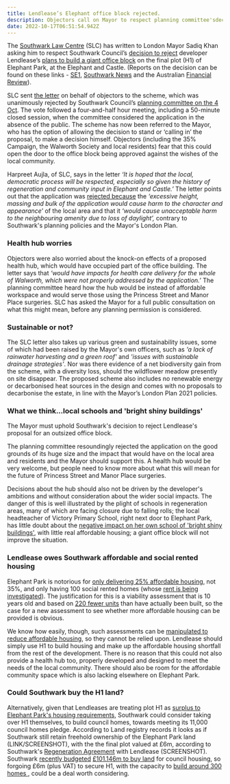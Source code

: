 ```yaml
---
title: Lendlease’s Elephant office block rejected.
description: Objectors call on Mayor to respect planning committee'sdecision.
date: 2022-10-17T06:51:54.942Z
---
```

The [Southwark Law Centre](https://www.southwarklawcentre.org.uk/) (SLC) has written to London Mayor Sadiq Khan asking him to respect Southwark Council’s [decision to reject](https://moderngov.southwark.gov.uk/mgAi.aspx?ID=65131) developer Lendlease’s [plans to build a giant office block](https://www.35percent.org/posts/2021-09-12-lendleases-final-plot-for-elephant-park-offices-not-homes/) on the final plot (H1) of Elephant Park, at the Elephant and Castle.  (Reports on the decision can be found on these links -  [SE1](https://se1direct.us1.list-manage.com/track/click?u=c9e47e62fc585738905a6b0c1&id=790b169c64&e=b62d87bbbf), [Southwark News](https://southwarknews.co.uk/news/housing/towering-office-block-application-for-elephant-park-refused-by-southwark-council/) and the Australian [Financial Review](https://www.afr.com/property/commercial/council-rejects-last-piece-of-4-4b-lendlease-london-landmark-20221009-p5bo9g)).

SLC sent [the letter](https://docdro.id/hDVgX7D) on behalf of objectors to the scheme, which was unanimously rejected by Southwark Council’s [planning committee on the 4 Oct](https://www.youtube.com/watch?v=cuaEbg9sUyY).  The vote followed a four-and-half hour meeting, including a 50-minute closed session, when the committee considered the application in the absence of the public.  The scheme has now been referred to the Mayor, who has the option of allowing the decision to stand or ‘calling in’ the proposal, to make a decision himself.  Objectors (including the 35% Campaign, the Walworth Society and local residents) fear that this could open the door to the office block being approved against the wishes of the local community.

Harpreet Aujla, of SLC, says in the letter *‘It is hoped that the local, democratic process will be respected, especially so given the history of regeneration and community input in Elephant and Castle.’*   The letter points out that the application was [rejected because](https://moderngov.southwark.gov.uk/documents/g7303/Printed%20minutes%20Tuesday%2004-Oct-2022%2018.30%20Planning%20Committee.pdf?T=1) the *‘excessive height, massing and bulk of the application would cause harm to the character and appearance*’ of the local area and that it *‘would cause unacceptable harm to the neighbouring amenity due to loss of daylight’,* contrary to Southwark's planning policies and the Mayor's London Plan.

### Health hub worries

Objectors were also worried about the knock-on effects of a proposed health hub, which would have occupied part of the office building.  The letter says that *‘would have impacts for health care delivery for the whole of Walworth, which were not properly addressed by the application.’*  The planning committee heard how the hub would be instead of affordable workspace and would serve those using the Princess Street and Manor Place surgeries.  SLC has asked the Mayor for a full public consultation on what this might mean, before any planning permission is considered.

### Sustainable or not?

The SLC letter also takes up various green and sustainability issues, some of which had been raised by the Mayor's own officers, such as *'a lack of rainwater harvesting and a green roof'* and *'issues with sustainable drainage strategies'*.  Nor was there evidence of a net biodiversity gain from the scheme, with a diversity loss, should the wildflower meadow presently on site disappear.  The proposed scheme also includes no renewable energy or decarbonised heat sources in the design and comes with no proposals to decarbonise the estate, in line with the Mayor’s London Plan 2021 policies.

### What we think...local schools and 'bright shiny buildings'

The Mayor must uphold Southwark's decision to reject Lendlease's proposal for an outsized office block. 

The planning committee resoundingly rejected the application on the good grounds of its huge size and the impact that would have on the local area and residents and the Mayor should support this.  A health hub would be very welcome, but people need to know more about what this will mean for the future of Princess Street and Manor Place surgeries. 

Decisions about the hub should also not be driven by the developer's ambitions and without consideration about the wider social impacts.  The danger of this is well illustrated by the plight of schools in regeneration areas, many of which are facing closure due to falling rolls; the local headteacher of Victory Primary School, right next door to Elephant Park, has little doubt about the [negative impact on her own school of 'bright shiny buildings'](https://southwarknews.co.uk/news/education/exclusive-headteacher-slams-regeneration-policy-as-southwark-schools-crisis-mounts/), with little real affordable housing; a giant office block will not improve the situation.

### Lendlease owes Southwark affordable and social rented housing

Elephant Park is notorious for [only delivering 25% affordable housing](https://crappistmartin.github.io/affordable-housing/), not 35%, and only having 100 social rented homes (whose [rent is being investigated](https://southwarknews.co.uk/news/housing/fears-raised-that-100-elephant-park-social-rent-properties-are-charging-tenants-incorrectly/)).  The justification for this is a viability assessment that is 10 years old and based on [220 fewer units](https://www.35percent.org/posts/2020-02-21-heygate-final-chapter-and-chance-for-southwark-to-redeem-itself/) than have actually been built, so the case for a new assessment to see whether more affordable housing can be provided is obvious.

We know how easily, though, such assessments can be [manipulated to reduce affordable housing](https://england.shelter.org.uk/professional_resources/policy_and_research/policy_library/report_slipping_through_the_loophole_how_viability_assessments_are_reducing_affordable_housing_supply_in_england), so they cannot be relied upon.  Lendlease should simply use H1 to build housing and make up the affordable housing shortfall from the rest of the development.  There is no reason that this could not also provide a health hub too, properly developed and designed to meet the needs of the local community.  There should also be room for the affordable community space which is also lacking elsewhere on Elephant Park.

### Could Southwark buy the H1 land?

Alternatively, given that Lendleases are treating plot H1 as [surplus to Elephant Park's housing requirements](https://www.35percent.org/posts/heygate-redevelopment-lendleases-final-squeeze/), Southwark could consider taking over H1 themselves, to build council homes, towards meeting its 11,000 council homes pledge.  According to Land registry records it looks as if Southwark still retain freehold ownership of the Elephant Park land (LINK/SCREENSHOT), with the the final plot valued at £6m, according to Southwark's [Regeneration Agreement](https://southwarknotes.files.wordpress.com/2013/02/ra.pdf) with Lendlease (SCREENSHOT).  Southwark [recently budgeted](https://moderngov.southwark.gov.uk/documents/s108740/Report%20Capital%20monitoring.pdf) [£101.146m to buy land](https://moderngov.southwark.gov.uk/documents/s108628/Appendix%20B%20Housing%20investment%20month%204.pdf) for council housing, so forgoing £6m (plus VAT) to secure H1,  with the capacity to [build around 300 homes ](https://www.35percent.org/posts/heygate-redevelopment-lendleases-final-squeeze/), could be a deal worth considering.